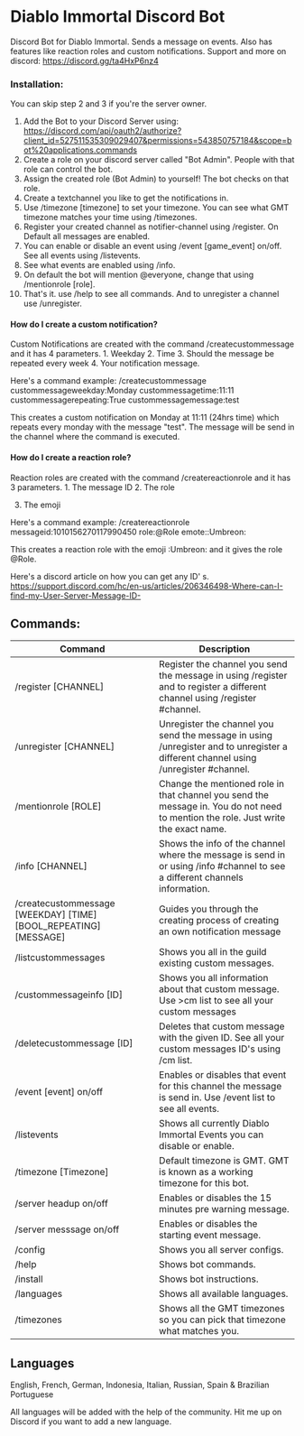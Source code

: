 # Diablo Immortal Discord Bot

Discord Bot for Diablo Immortal. Sends a message on events. Also has features like reaction roles and custom
notifications. Support and more on discord: https://discord.gg/ta4HxP6nz4

### Installation:

You can skip step 2 and 3 if you're the server owner.

1. Add the Bot to your Discord Server
   using: https://discord.com/api/oauth2/authorize?client_id=527511535309029407&permissions=543850757184&scope=bot%20applications.commands
2. Create a role on your discord server called "Bot Admin". People with that role can control the bot.
3. Assign the created role (Bot Admin) to yourself! The bot checks on that role.
4. Create a textchannel you like to get the notifications in.
5. Use /timezone [timezone] to set your timezone. You can see what GMT timezone matches your time using /timezones.
6. Register your created channel as notifier-channel using /register. On Default all messages are enabled.
7. You can enable or disable an event using /event [game_event] on/off. See all events using /listevents.
8. See what events are enabled using /info.
9. On default the bot will mention @everyone, change that using /mentionrole [role].
10. That's it. use /help to see all commands. And to unregister a channel use /unregister.

#### How do I create a custom notification?

Custom Notifications are created with the command /createcustommessage and it has 4 parameters. 1. Weekday 2. Time 3.
Should the message be repeated every week 4. Your notification message.

Here's a command example:
/createcustommessage custommessageweekday:Monday custommessagetime:11:11 custommessagerepeating:True
custommessagemessage:test

This creates a custom notification on Monday at 11:11 (24hrs time) which repeats every monday with the message "test".
The message will be send in the channel where the command is executed.

#### How do I create a reaction role?

Reaction roles are created with the command /createreactionrole and it has 3 parameters. 1. The message ID 2. The role

3. The emoji

Here's a command example:
/createreactionrole messageid:1010156270117990450 role:@Role emote::Umbreon:

This creates a reaction role with the emoji :Umbreon:  and it gives the role @Role.

Here's a discord article on how you can get any ID'
s. https://support.discord.com/hc/en-us/articles/206346498-Where-can-I-find-my-User-Server-Message-ID-

## Commands:

| Command | Description |
|------|------|
|/register [CHANNEL] | Register the channel you send the message in using /register and to register a different channel using /register #channel.
|/unregister [CHANNEL] | Unregister the channel you send the message in using /unregister and to unregister a different channel using /unregister #channel.
|/mentionrole [ROLE] | Change the mentioned role in that channel you send the message in. You do not need to mention the role. Just write the exact name.
|/info [CHANNEL] | Shows the info of the channel where the message is send in or using /info #channel to see a different channels information.
|/createcustommessage [WEEKDAY] [TIME] [BOOL_REPEATING] [MESSAGE] | Guides you through the creating process of creating an own notification message
|/listcustommessages | Shows you all in the guild existing custom messages.
|/custommessageinfo [ID] | Shows you all information about that custom message. Use >cm list to see all your custom messages
|/deletecustommessage [ID] | Deletes that custom message with the given ID. See all your custom messages ID's using /cm list.
|/event [event] on/off | Enables or disables that event for this channel the message is send in. Use /event list to see all events.
|/listevents | Shows all currently Diablo Immortal Events you can disable or enable.
|/timezone [Timezone] | Default timezone is GMT. GMT is known as a working timezone for this bot.
|/server headup on/off | Enables or disables the 15 minutes pre warning message.
|/server messsage on/off | Enables or disables the starting event message.
|/config | Shows you all server configs.
|/help | Shows bot commands.
|/install | Shows bot instructions.
|/languages | Shows all available languages.
|/timezones | Shows all the GMT timezones so you can pick that timezone what matches you.

## Languages

English, French, German, Indonesia, Italian, Russian, Spain & Brazilian Portuguese

All languages will be added with the help of the community. Hit me up on Discord if you want to add a new language.

